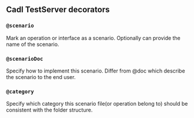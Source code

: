 ## Cadl TestServer decorators

### `@scenario`

Mark an operation or interface as a scenario. Optionally can provide the name of the scenario.

### `@scenarioDoc`

Specify how to implement this scenario. Differ from @doc which describe the scenario to the end user.

### `@category`

Specify which category this scenario file(or operation belong to) should be consistent with the folder structure.
